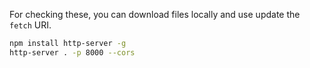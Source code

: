 For checking these, you can download files locally and use update the `fetch` URI.

```bash
npm install http-server -g
http-server . -p 8000 --cors
```